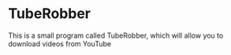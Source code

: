 # TubeRobber
This is a small program called TubeRobber, which will allow you to download videos from YouTube
